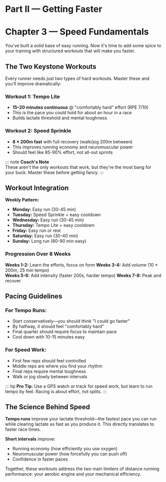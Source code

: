 # Part II — Getting Faster

# Chapter 3 — Speed Fundamentals  

You've built a solid base of easy running. Now it's time to add some spice to your training with structured workouts that will make you faster.

## The Two Keystone Workouts

Every runner needs just two types of hard workouts. Master these and you'll improve dramatically:

### Workout 1: Tempo Lite
- **15–20 minutes continuous** @ "comfortably hard" effort (RPE 7/10)
- This is the pace you could hold for about an hour in a race
- Builds lactate threshold and mental toughness

### Workout 2: Speed Sprinkle  
- **8 × 200m fast** with full recovery (walk/jog 200m between)
- This improves running economy and neuromuscular power
- Should feel like 85-90% effort, not all-out sprints

::: note
**Coach's Note**  
These aren't the only workouts that work, but they're the most bang for your buck. Master these before getting fancy.
:::

## Workout Integration

**Weekly Pattern:**
- **Monday:** Easy run (30-45 min)
- **Tuesday:** Speed Sprinkle + easy cooldown  
- **Wednesday:** Easy run (30-45 min)
- **Thursday:** Tempo Lite + easy cooldown
- **Friday:** Easy run or rest
- **Saturday:** Easy run (30-40 min)  
- **Sunday:** Long run (60-90 min easy)

### Progression Over 8 Weeks

**Weeks 1-2:** Learn the efforts, focus on form
**Weeks 3-4:** Add volume (10 × 200m, 25 min tempo)  
**Weeks 5-6:** Add intensity (faster 200s, harder tempo)
**Weeks 7-8:** Peak and recover

## Pacing Guidelines

### For Tempo Runs:
- Start conservatively—you should think "I could go faster"
- By halfway, it should feel "comfortably hard"  
- Final quarter should require focus to maintain pace
- Cool down with 10-15 minutes easy

### For Speed Work:
- First few reps should feel controlled
- Middle reps are where you find your rhythm
- Final reps require mental toughness
- Walk or jog slowly between intervals

::: tip
**Pro Tip:** Use a GPS watch or track for speed work, but learn to run tempo by feel. Racing is about effort, not splits.
:::

## The Science Behind Speed

**Tempo runs** improve your lactate threshold—the fastest pace you can run while clearing lactate as fast as you produce it. This directly translates to faster race times.

**Short intervals** improve:
- Running economy (how efficiently you use oxygen)
- Neuromuscular power (how forcefully you can push off)
- Confidence in faster paces

Together, these workouts address the two main limiters of distance running performance: your aerobic engine and your mechanical efficiency.
